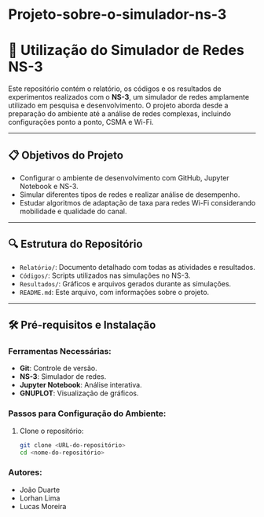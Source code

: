 # Projeto-sobre-o-simulador-ns-3
# 🚀 Utilização do Simulador de Redes NS-3  

Este repositório contém o relatório, os códigos e os resultados de experimentos realizados com o **NS-3**, um simulador de redes amplamente utilizado em pesquisa e desenvolvimento. O projeto aborda desde a preparação do ambiente até a análise de redes complexas, incluindo configurações ponto a ponto, CSMA e Wi-Fi.

---

## 📋 **Objetivos do Projeto**  
- Configurar o ambiente de desenvolvimento com GitHub, Jupyter Notebook e NS-3.  
- Simular diferentes tipos de redes e realizar análise de desempenho.  
- Estudar algoritmos de adaptação de taxa para redes Wi-Fi considerando mobilidade e qualidade do canal.  

---

## 🔍 **Estrutura do Repositório**  
- `Relatório/`: Documento detalhado com todas as atividades e resultados.  
- `Códigos/`: Scripts utilizados nas simulações no NS-3.  
- `Resultados/`: Gráficos e arquivos gerados durante as simulações.  
- `README.md`: Este arquivo, com informações sobre o projeto.  

---

## 🛠️ **Pré-requisitos e Instalação**  

### **Ferramentas Necessárias:**  
- **Git**: Controle de versão.  
- **NS-3**: Simulador de redes.  
- **Jupyter Notebook**: Análise interativa.  
- **GNUPLOT**: Visualização de gráficos.  

### **Passos para Configuração do Ambiente:**  
1. Clone o repositório:  
   ```bash
   git clone <URL-do-repositório>
   cd <nome-do-repositório>

### **Autores:**
- João Duarte
- Lorhan Lima
- Lucas Moreira

